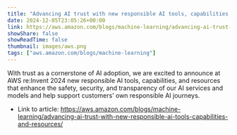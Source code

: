 ```yaml
---
title: "Advancing AI trust with new responsible AI tools, capabilities, and resources"
date: 2024-12-05T23:05:26+00:00
link: https://aws.amazon.com/blogs/machine-learning/advancing-ai-trust-with-new-responsible-ai-tools-capabilities-and-resources/
showShare: false
showReadTime: false
thumbnail: images/aws.png
tags: ["aws.amazon.com/blogs/machine-learning"]
---
```

With trust as a cornerstone of AI adoption, we are excited to announce at AWS re:Invent 2024 new responsible AI tools, capabilities, and resources that enhance the safety, security, and transparency of our AI services and models and help support customers’ own responsible AI journeys.

- Link to article: https://aws.amazon.com/blogs/machine-learning/advancing-ai-trust-with-new-responsible-ai-tools-capabilities-and-resources/